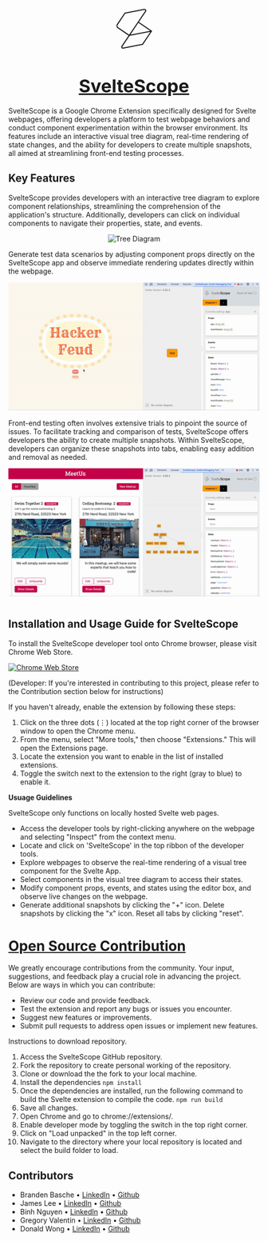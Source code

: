 
<p align="center">
  <svg class="logo-svg" xmlns="http://www.w3.org/2000/svg" width="100" height="100" viewBox="0 0 48 48">
    <path fill="none" stroke="currentColor" stroke-linecap="round" stroke-linejoin="round" d="m28.072 17.405l7.05-10.424c.584-.864-.168-2.002-1.192-1.805L15.308 8.773L7.993 19.589a2.352 2.352 0 0 0 .63 3.266l10.817 7.314l21.397-4.132l-8.633 12.765l-18.622 3.596c-1.024.198-1.776-.941-1.192-1.805l7.05-10.424l8.632-12.764l12.765 8.632" />
  </svg>
</p>
<h1 align="center"><a href="https://www.sveltescope.com" style="font-size: 36px;">SvelteScope</a></h1>


SvelteScope is a Google Chrome Extension specifically designed for Svelte webpages, offering developers a platform to test webpage behaviors and conduct component experimentation within the browser environment. Its features include an interactive visual tree diagram, real-time rendering of state changes, and the ability for developers to create multiple snapshots, all aimed at streamlining front-end testing processes.

## Key Features

SvelteScope provides developers with an interactive tree diagram to explore component relationships, streamlining the comprehension of the application's structure. Additionally, developers can click on individual components to navigate their properties, state, and events.

<p align="center">
  <img src="./assets/treediagram.gif" alt="Tree Diagram">
</p>


Generate test data scenarios by adjusting component props directly on the SvelteScope app and observe immediate rendering updates directly within the webpage.

<p align="center">
  <img src="./assets/propchanges.gif" alt="Editor Box">
</p>


Front-end testing often involves extensive trials to pinpoint the source of issues. To facilitate tracking and comparison of tests, SvelteScope offers developers the ability to create multiple snapshots. Within SvelteScope, developers can organize these snapshots into tabs, enabling easy addition and removal as needed.

<p align="center">
  <img src="./assets/tabs.gif" alt="Snapshot">
</p>

<div style="margin-bottom: 40px;"></div>

## Installation and Usage Guide for SvelteScope

To install the SvelteScope developer tool onto Chrome browser, please visit Chrome Web Store. 

<a href="https://chromewebstore.google.com/">
	<picture>
		<source media="(prefers-color-scheme: dark)" srcset="https://storage.googleapis.com/web-dev-uploads/image/WlD8wC6g8khYWPJUsQceQkhXSlv1/UV4C4ybeBTsZt43U4xis.png">
		<img alt="Chrome Web Store" src="https://storage.googleapis.com/web-dev-uploads/image/WlD8wC6g8khYWPJUsQceQkhXSlv1/tbyBjqi7Zu733AAKA5n4.png">
	</picture>
</a>

(Developer: If you're interested in contributing to this project, please refer to the Contribution section below for instructions)


If you haven't already, enable the extension by following these steps:
1. Click on the three dots (⋮) located at the top right corner of the browser window to open the Chrome menu.		
2. From the menu, select "More tools," then choose "Extensions." This will open the Extensions page.
3. Locate the extension you want to enable in the list of installed extensions.
4. Toggle the switch next to the extension to the right (gray to blue) to enable it.


**Usuage Guidelines**

SvelteScope only functions on locally hosted Svelte web pages.
* Access the developer tools by right-clicking anywhere on the webpage and selecting "Inspect" from the context menu.
* Locate and click on 'SvelteScope' in the top ribbon of the developer tools.
* Explore webpages to observe the real-time rendering of a visual tree component for the Svelte App.
* Select components in the visual tree diagram to access their states.
* Modify component props, events, and states using the editor box, and observe live changes on the webpage.
* Generate additional snapshots by clicking the "+" icon. Delete snapshots by clicking the "x" icon. Reset all tabs by clicking "reset".


<div style="margin-bottom: 40px;"></div>

<h1 ><a  href="https://github.com/oslabs-beta/Sveltune" >Open Source Contribution</a></h1>

We greatly encourage contributions from the community. Your input, suggestions, and feedback play a crucial role in advancing the project. Below are ways in which you can contribute:

- Review our code and provide feedback.
- Test the extension and report any bugs or issues you encounter.
- Suggest new features or improvements.
- Submit pull requests to address open issues or implement new features.

Instructions to download repository.

1. Access the SvelteScope GitHub repository. 
2. Fork the repository to create personal working of the repository.
3. Clone or download the the fork to your local machine.
4. Install the dependencies
``` npm install ```
5. Once the dependencies are installed, run the following command to build the Svelte extension to compile the code.
``` npm run build ```
6. Save all changes.
7. Open Chrome and go to chrome://extensions/.
7. Enable developer mode by toggling the switch in the top right corner.
8. Click on "Load unpacked" in the top left corner.
9. Navigate to the directory where your local repository is located and select the build folder to load.

## Contributors
- Branden Basche • [LinkedIn](https://www.linkedin.com/in/brandenbasche/) • [Github](https://github.com/brandenrbasche)
- James Lee • [LinkedIn](https://www.linkedin.com/in/james-lee-a7b2842b6/) • [Github](https://github.com/alphajames258)
- Binh Nguyen • [LinkedIn](https://www.linkedin.com/in/binh-nguyen-a07731101/) • [Github](https://github.com/binhnguyen96/)
- Gregory Valentin • [LinkedIn](https://www.linkedin.com/in/gregory-valentin-a389b3221/) • [Github](https://github.com/punkygreg)
- Donald Wong  • [LinkedIn](https://www.linkedin.com/in/donald-wong-93702931) • [Github](https://github.com/dwong92)

